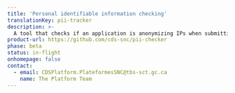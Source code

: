 ```yaml
---
title: 'Personal identifiable information checking'
translationKey: pii-tracker
description: >-
  A tool that checks if an application is anonymizing IPs when submitting information to Google Analytics.
product-url: https://github.com/cds-snc/pii-checker
phase: beta
status: in-flight
onhomepage: false
contact:
  - email: CDSPlatform.PlateformesSNC@tbs-sct.gc.ca
    name: The Platform Team
---
```

